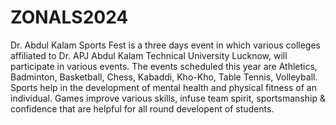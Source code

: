 # ZONALS2024
Dr. Abdul Kalam Sports Fest is a three days event in which various colleges affiliated to Dr. APJ Abdul Kalam Technical University Lucknow, will participate in various events. The events scheduled this year are Athletics, Badminton, Basketball, Chess, Kabaddi, Kho-Kho, Table Tennis, Volleyball. Sports help in the development of mental health and physical fitness of an individual. Games improve various skills, infuse team spirit, sportsmanship & confidence that are helpful for all round developent of students.
